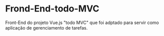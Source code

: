 # Frond-End-todo-MVC
Front-End do projeto Vue.js "todo MVC" que foi adptado para servir como aplicação de gerenciamento de tarefas.
